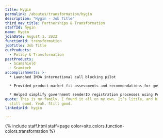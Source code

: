 ```yaml
---
title: Hygin
permalink: /aboutus/transformation/hygin
description: "Hygin - Job Title"
third_nav_title: Partnerships & Transformation
staffId: hygin
name: Hygin
joinDate: August 1, 2022
functionId: transformation
jobTitle: Job Title
curProducts:
  - Policy & Transformation
pastProducts:
  - Scamshield
  - Scamtech
accomplishments: >-
  * Launched IMDA international call blocking pilot

  * Provided product-market fit assessments and recommendations for government tech projects, leading to >S$1M savings

  * Helped simplify government senderID registration processes using Postman.gov.sg
quote: This is my family. I found it all on my own. It’s little, and broken, but
  still good. Yeah. Still good.
linkedinId: hygin

---
```


{% include staff.html staff=page color=site.colors.function-colors.transformation %}
